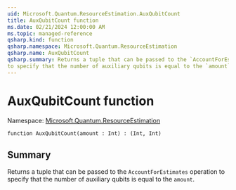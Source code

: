 ```yaml
---
uid: Microsoft.Quantum.ResourceEstimation.AuxQubitCount
title: AuxQubitCount function
ms.date: 02/21/2024 12:00:00 AM
ms.topic: managed-reference
qsharp.kind: function
qsharp.namespace: Microsoft.Quantum.ResourceEstimation
qsharp.name: AuxQubitCount
qsharp.summary: Returns a tuple that can be passed to the `AccountForEstimates` operation
to specify that the number of auxiliary qubits is equal to the `amount`.
---
```


# AuxQubitCount function

Namespace: [Microsoft.Quantum.ResourceEstimation](xref:Microsoft.Quantum.ResourceEstimation)

```qsharp
function AuxQubitCount(amount : Int) : (Int, Int)
```

## Summary
Returns a tuple that can be passed to the `AccountForEstimates` operation
to specify that the number of auxiliary qubits is equal to the `amount`.

